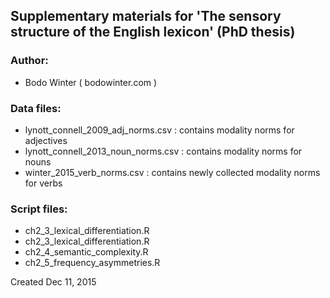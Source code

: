 Supplementary materials for 'The sensory structure of the English lexicon' (PhD thesis)
---------------------

### Author:

- Bodo Winter ( bodowinter.com )

### Data files:

- lynott_connell_2009_adj_norms.csv : contains modality norms for adjectives
- lynott_connell_2013_noun_norms.csv : contains modality norms for nouns
- winter_2015_verb_norms.csv : contains newly collected modality norms for verbs


### Script files:

- ch2_3_lexical_differentiation.R
- ch2_3_lexical_differentiation.R
- ch2_4_semantic_complexity.R
- ch2_5_frequency_asymmetries.R


Created Dec 11, 2015
